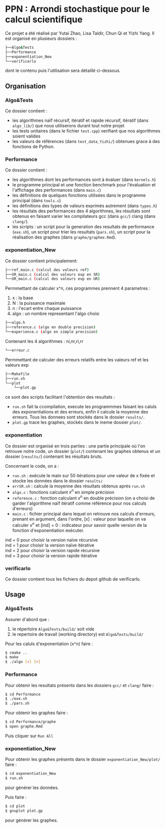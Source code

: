 # PPN : Arrondi stochastique pour le calcul scientifique


Ce projet a été réalisé par Yutai Zhao, Lisa Taldir, Chun Qi et Yizhi Yang.
Il est organisé en plusieurs dossiers : 

```bash
├──Algo&Tests
├──Performance
├──exponentiation_New
└──verificarlo
```
dont le contenu puis l'utilisation sera détaillé ci-dessous.

## Organisation 

### Algo&Tests

Ce dossier contient : 
- les algorithmes naïf récursif, itératif et rapide récursif, itératif (dans `algo_lib/`) que nous utiliserons durant tout notre projet
- les tests unitaires (dans le fichier `test.cpp`) verifiant que nos algorithmes soient valides
- les valeurs de références (dans `test_data_Yizhi/`) obtenues grace à des fonctions de Python. 

### Performance

Ce dossier contient : 
- les algorithmes dont les performances sont à évaluer (dans `kernels.h`)
- le programme principal et une fonction benchmark pour l'évaluation et l'affichage des performances (dans `main.c`)
- les définitions de quelques fonctions utilisées dans le programme principal (dans `tools.c`)
- les définitions des types de valeurs exprimés autrement (dans `types.h`) 
- les résultats des performances des 4 algorithmes, les résultats sont obtenus en faisant varier les compilateurs gcc (dans `gcc/`) clang (dans `clang/`).
- les scripts : un script pour la generation des resultats de performance (`exe.sh`), un script pour trier les resultats (`pars.sh`), un script pour la réalisation des graphes (dans `graphe/graphee.Rmd`).

### exponentiation_New

Ce dossier contient principalement: 

```bash
├──ref_main.c (calcul des valeurs ref)
├──SR_main.c (calcul des valeurs exp en SR)
└──UR_main.c (calcul des valeurs exp en UR)
```

Permmettant de calculer x^n, ces programmes prennent 4 parametres :
1. x : la base
2. N : la puissance maximale
3. n : l'ecart entre chaque puissance 
4. algo : un nombre representant l'algo choisi


```bash
├──algo.h
├──reference.c (algo en double precision)
└──experience.c (algo en simple precision)
```

Contenant les 4 algorithmes : ni,nr,ri,rr

```bash
└──erreur.c
```

Permmettant de calculer des erreurs relatifs entre les valeurs ref et les valeurs exp

```bash
├──Makefile
├──run.sh
└──plot
    └──plot.gp
```

ce sont des scripts facilitant l'obtention des resultats :  
 - `run.sh` fait la ccompilation, execute les programmmes faisant les caluls des exponentiations et des erreurs, enfin il calcule la moyenne des erreurs. Tous les donnees sont stockés dans le dossier `results/`.
 - `plot.gp` trace les graphes, stockés dans le meme dossier `plot/`.

### exponentiation

Ce dossier est organisé en trois parties : une partie principale où l'on retrouve notre code, un dossier (`plot/`) contenant les graphes obtenus et un dossier (`results/`) contenant les résultats bruts.

Concernant le code, on a :
 - `run.sh` : exécute le main sur 50 itérations pour une valeur de x fixée et stocke les données dans le dossier `results/`
 - `errSR.sh` : calcule la moyenne des résultats obtenus après `run.sh`
 - `algo.c` : fonctions calculant $x^{n}$ en simple précision
 - `reference.c` : fonction calculant $x^{n}$ en double précision (on a choisi de garder l'algorithme naïf itératif comme référence pour nos calculs d'erreurs)
 - `main.c` : fichier principal dans lequel on retrouve nos calculs d'erreurs, prenant en argument, dans l'ordre, [x] : valeur pour laquelle on va calculer $x^{n}$ et [ind] = 0 : indicateur pour savoir quelle version de la fonction d'exponentiation exécuter.

ind = 0 pour choisir la version naïve récursive  
ind = 1 pour choisir la version naïve itérative  
ind = 2 pour choisir la version rapide récursive  
ind = 3 pour choisir la version rapide itérative  

### verificarlo

Ce dossier contient tous les fichiers du depot github de verificarlo.

## Usage

### Algo&Tests

Assurer d'abord que : 
1. le répertoire `Algo&Tests/build/` soit vide 
2. le repertoire de travail (working directory) est `Algo&Tests/build/`


Pour les caluls d'exponentation (x^n) faire :
```bash
$ cmake ..
$ make
$ ./algo [x] [n]
```

### Performance

Pour obtenir les resultats présents dans les dossiers `gcc/` et `clang/` faire :

```bash
$ cd Performance
$ ./exe.sh
$ ./pars.sh
```

Pour obtenir les graphes faire :

```bash
$ cd Performance/graphe
$ open graphe.Rmd
``` 
Puis cliquer sur `Run All`

### exponentiation_New

Pour obtenir les graphes présents dans le dossier `exponentiation_New/plot/` faire :

```bash
$ cd exponentiation_New
$ run.sh
```
pour générer les données. 

Puis faire :

```bash
$ cd plot
$ gnuplot plot.gp
```
pour générer les graphes.
